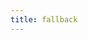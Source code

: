 ```yaml
---
title: fallback
---
```


<script setup>
const packageName = '@wagmi/vue'
</script>

<!-- @include: @shared/transports/fallback.md -->
